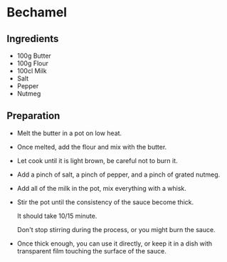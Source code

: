 # Bechamel

## Ingredients

- 100g Butter
- 100g Flour
- 100cl Milk
- Salt
- Pepper
- Nutmeg

## Preparation

- Melt the butter in a pot on low heat.
- Once melted, add the flour and mix with the butter.
- Let cook until it is light brown, be careful not to burn it.
- Add a pinch of salt, a pinch of pepper, and a pinch of grated nutmeg.
- Add all of the milk in the pot, mix everything with a whisk.
- Stir the pot until the consistency of the sauce become thick. 

  It should take 10/15 minute. 

  Don't stop stirring during the process, or you might burn the sauce.
- Once thick enough, you can use it directly, or keep it in a dish with transparent film touching the surface of the sauce. 
